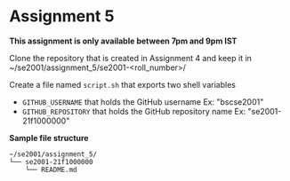 # Assignment 5

**This assignment is only available between 7pm and 9pm IST**

Clone the repository that is created in Assignment 4 and keep it in ~/se2001/assignment_5/se2001-<roll_number>/

Create a file named `script.sh` that exports two shell variables

- `GITHUB_USERNAME` that holds the GitHub username Ex: "bscse2001"
- `GITHUB_REPOSITORY` that holds the GitHub repository name Ex: "se2001-21f1000000"

**Sample file structure**

```
~/se2001/assignment_5/
└── se2001-21f1000000
    └── README.md
```